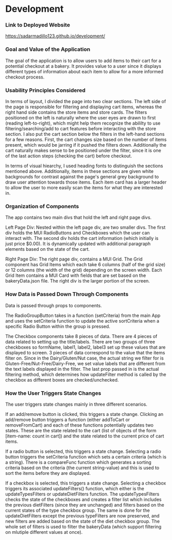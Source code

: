 # Development

### Link to Deployed Website

https://sadarmadillo123.github.io/development/

### Goal and Value of the Application

The goal of the application is to allow users to add items to their cart for a potential checkout at a bakery.
It provides value to a user since it displays different types of information about each item to allow for a more informed
checkout process.

### Usability Principles Considered

In terms of layout, I divided the page into two clear sections. The left side of the page is responsible for filtering and displaying cart items, whereas the right hand side contains the store items and store cards. The filters positioned on the left is naturally where the user eyes are drawn to first (reading left-to-right), which might help them recognize the abililty to use filtering/searching/add to cart features before interacting with the store section. I also put the cart section below the filters in the left-hand sections for a few reasons. First, the cart changes size based on the number of items present, which would be jarring if it pushed the filters down. Additionally the cart naturally makes sense to be positioned under the filter, since it is one of the last action steps (checking the cart) before checkout.

In terms of visual hiearchy, I used heading fonts to distinguish the sections mentioned above. Additionally, items in these sections are given white backgrounds for contrast against the page's general grey background to draw user attention towards those items. Each item card has a larger header to allow the user to more easily scan the items for what they are interested in.

### Organization of Components

The app contains two main divs that hold the left and right page divs.

Left Page Div:
Nested within the left page div, are two smaller divs. The first div holds the MUI RadioButtons and Checkboxes which the user can interact with.
The second div holds the cart information (which initially is just price $0.00). It is dynamically updated with additional paragraph elements based on the state of the cart.

Right Page Div:
The right page div, contains a MUI Grid. The Grid component has Grid Items which each take 6 columns (half of the grid size) or 12 columns (the width of the grid) depending on the screen width. Each Grid Item contains a MUI Card with fields that are set based on the bakeryData.json file. The right div
is the larger portion of the screen.

### How Data is Passed Down Through Components

Data is passed through props to components.

The RadioGroupButton takes in a function (setCriteria) from the main App and uses the setCriteria function to update the active sortCriteria when a
specific Radio Button within the group is pressed.

The Checkbox components take 8 pieces of data. There are 4 pieces of data related to setting up the title/labels. There are two groups of three checkboxes so formName, label1, label2, label3 set up these values that are displayed to screen. 3 pieces of data correspond to the value
that the items filter on. Since in the Dairy/Gluten/Nut case, the actual string we filter for is Gluten-Free/Nut-Free/Dairy-Free, we set value labels
that are different from the text labels displayed in the filter. The last prop passed in is the actual filtering method, which determines how updateFilter method is called by the checkbox as different boxes are checked/unchecked.

### How the User Triggers State Changes

The user triggers state changes mainly in three different scenarios.

If an add/remove button is clicked, this triggers a state change. Clicking an add/remove button triggers a function (either addToCart or removeFromCart)
and each of these functions potentially updates two states. These are the state related to the cart (list of objects of the form [item-name: count in cart])
and the state related to the current price of cart items.

If a radio button is selected, this triggers a state change. Selecting a radio button triggers the setCriteria function which sets a certain criteria (which is a string). There is a compareFunc function which generates a sorting criteria based on the criteria (the current string-value) and this is used to sort the items before they are displayed.

If a checkbox is selected, this triggers a state change. Selecting a checkbox triggers its associated updateFilters() function, which either
is the updateTypesFilters or updateDietFilters function. The updateTypesFilters checks the state of the checkboxes and creates a filter list which includes
the previous dietFilters (since they are unchanged) and filters based on the current states of the type checkbox group. The same is done for the
updateDietFilters except the previous typeFilters are now preserved, and new filters are added based on the state of the diet checkbox group.
The whole set of filters is used to filter the bakeryData (which support filtering on mlutiple different values at once).
